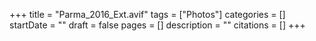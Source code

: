 +++
title = "Parma_2016_Ext.avif"
tags = ["Photos"]
categories = []
startDate = ""
draft = false
pages = []
description = ""
citations = []
+++
